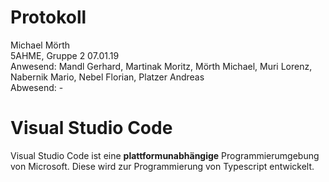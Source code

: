 # Protokoll
Michael Mörth  
5AHME, Gruppe 2 
07.01.19  
Anwesend: Mandl Gerhard, Martinak Moritz, Mörth Michael, Muri Lorenz, Nabernik Mario, Nebel Florian, Platzer Andreas  
Abwesend: -

# Visual Studio Code
Visual Studio Code ist eine **plattformunabhängige** Programmierumgebung von Microsoft. Diese wird zur Programmierung von Typescript entwickelt.
